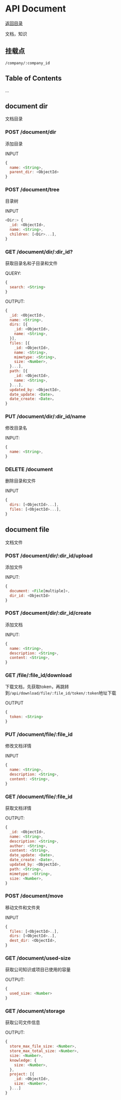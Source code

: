 # API Document

[返回目录](index.md)

文档，知识

## 挂载点

```
/company/:company_id
```

## Table of Contents

...

## document dir

文档目录

### POST /document/dir

添加目录

INPUT

```javascript
{
  name: <String>,
  parent_dir: <ObjectId>
}
```

### POST /document/tree

目录树

INPUT

```javascript
<Dir:> {
  _id: <ObjectId>,
  name: <String>,
  children: [<Dir>...],
}
```

### GET /document/dir/:dir_id?

获取目录名和子目录和文件

QUERY:
```javascript
{
  search: <String>
}
```

OUTPUT:
```javascript
{
  _id: <ObjectId>,
  name: <String>,
  dirs: [{
    _id: <ObjectId>,
    name: <String>,
  }],
  files: [{
    _id: <ObjectId>,
    name: <String>,
    mimetype: <String>,
    size: <Number>,
  }...],
  path: [{
    _id: <ObjectId>,
    name: <String>,
  }...],
  updated_by: <ObjectId>,
  date_update: <Date>，
  date_create: <Date>，
}
```

### PUT /document/dir/:dir_id/name

修改目录名

INPUT:
```javascript
{
  name: <String>,
}
```

### DELETE /document

删除目录和文件

INPUT
```javascript
{
  dirs: [<ObjectId>...],
  files: [<ObjectId>...],
}
```

## document file

文档文件

### POST /document/dir/:dir_id/upload

添加文件

INPUT:
```javascript
{
  document: <File[multiple]>,
  dir_id: <ObjectId>
}
```

### POST /document/dir/:dir_id/create

添加文档

INPUT:
```javascript
{
  name: <String>,
  description: <String>,
  content: <String>,
}
```

### GET /file/:file_id/download

下载文档，先获取token，再跳转到`/api/download/file/:file_id/token/:token`地址下载

OUTPUT

```javascript
{
  token: <String>
}
```


### PUT /document/file/:file_id

修改文档详情

INPUT
```javascript
{
  name: <String>,
  description: <String>,
  content: <String>,
}
```

### GET /document/file/:file_id

获取文档详情

OUTPUT:
```javascript
{
  _id: <ObjectId>,
  name: <String>,
  description: <String>,
  author: <String>,
  content: <String>,
  date_update: <Date>,
  date_create: <Date>,
  updated_by: <ObjectId>,
  path: <String>,
  mimetype: <String>,
  size: <Number>,
}
```

### POST /document/move

移动文件和文件夹

INPUT
```javascript
{
  files: [<ObjectId>..],
  dirs: [<ObjectId>..],
  dest_dir: <ObjectId>,
}
```

### GET /document/used-size

获取公司知识或项目已使用的容量

OUTPUT:
```javascript
{
  used_size: <Number>
}
```

### GET /document/storage

获取公司文件信息

OUTPUT:
```javascript
{
  store_max_file_size: <Number>,
  store_max_total_size: <Number>,
  size: <Number>,
  knowledge: {
    size: <Number>,
  },
  project: [{
    _id: <ObjectId>,
    size: <Number>,
  }...]
}
```
